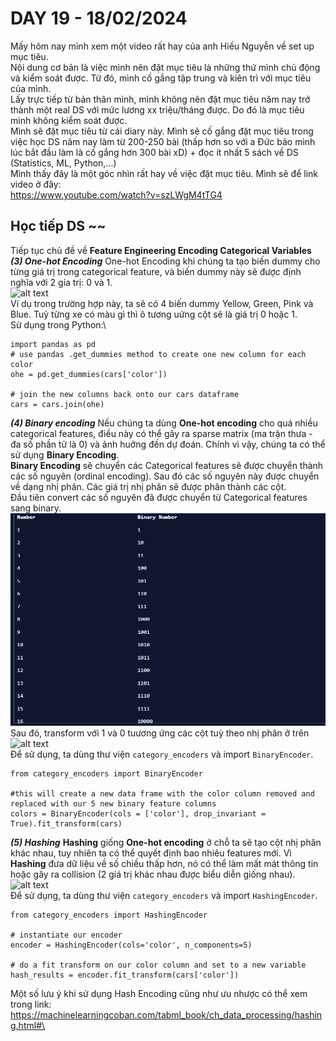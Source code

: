 # DAY 19 - 18/02/2024
Mấy hôm nay mình xem một video rất hay của anh Hiếu Nguyễn về set up mục tiêu. \
Nội dung cơ bản là việc mình nên đặt mục tiêu là những thứ mình chủ động và kiểm soát được. Từ đó, mình cố gắng tập trung và kiên trì với mục tiêu của mình.\
Lấy trực tiếp từ bản thân mình, mình không nên đặt mục tiêu năm nay trở thành một real DS với mức lương xx triệu/tháng được. Do đó là mục tiêu mình không kiểm soát được. \
Mình sẽ đặt mục tiêu từ cái diary này. Mình sẽ cố gắng đặt mục tiêu trong việc học DS năm nay làm từ 200-250 bài (thấp hơn so với a Đức bảo mình lúc bắt đầu làm là cố gắng hơn 300 bài xD) + đọc ít nhất 5 sách về DS (Statistics, ML, Python,...)\
Mình thấy đây là một góc nhìn rất hay về việc đặt mục tiêu. Mình sẽ để link video ở đây:\
https://www.youtube.com/watch?v=szLWgM4tTG4


## Học tiếp DS ~~
Tiếp tục chủ đề về **Feature Engineering Encoding Categorical Variables**
***(3) One-hot Encoding***
One-hot Encoding khi chúng ta tạo biến dummy cho từng giá trị trong categorical feature, và biến dummy này sẽ được định nghĩa với 2 gía trị: 0 và 1. \
![alt text](https://static-assets.codecademy.com/skillpaths/feature-engineering/encoding-categorical/One%20hot%20encoding%20(1).png)\
Ví dụ trong trường hợp này, ta sẽ có 4 biến dummy Yellow, Green, Pink và Blue. Tuỳ từng xe có màu gì thì ô tương uứng cột sẽ là giá trị 0 hoặc 1.\
Sử dụng trong Python:\
```
import pandas as pd
# use pandas .get_dummies method to create one new column for each color
ohe = pd.get_dummies(cars['color'])

# join the new columns back onto our cars dataframe
cars = cars.join(ohe)
```

***(4) Binary encoding***
Nếu chúng ta dùng **One-hot encoding** cho quá nhiều categorical features, điều này có thể gây ra sparse matrix (ma trận thưa - đa số phần tử là 0) và ảnh huởng đến dự đoán. Chính vì vậy, chúng ta có thể sử dụng **Binary Encoding**.\
**Binary Encoding** sẽ chuyển các Categorical features sẽ được chuyển thành các số nguyên (ordinal encoding). Sau đó các số nguyên này được chuyển về dạng nhị phân. Các giá trị nhị phân sẽ được phân thành các cột.\
Đầu tiên convert các số nguyên đã được chuyển từ Categorical features sang binary.\
![alt text](image-24.png)\
Sau đó, transform với 1 và 0 tuương ứng các cột tuỳ theo nhị phân ở trên\
![alt text](https://static-assets.codecademy.com/skillpaths/feature-engineering/encoding-categorical/binary_df.png)\
Để sử dụng, ta dùng thư viện `category_encoders` và import `BinaryEncoder`.
```
from category_encoders import BinaryEncoder

#this will create a new data frame with the color column removed and replaced with our 5 new binary feature columns
colors = BinaryEncoder(cols = ['color'], drop_invariant = True).fit_transform(cars)
```
***(5) Hashing***
**Hashing** giống **One-hot encoding** ở chỗ ta sẽ tạo cột nhị phân khác nhau, tuy nhiên ta có thể quyết định bao nhiêu features mới. Vì **Hashing** đưa dữ liệu về số chiều thấp hơn, nó có thể làm mất mát thông tin hoặc gây ra collision (2 giá trị khác nhau được biểu diễn giống nhau).\
![alt text](https://static-assets.codecademy.com/skillpaths/feature-engineering/encoding-categorical/hash_df.png)\
Để sử dụng, ta dùng thư viện `category_encoders` và import `HashingEncoder`.
```
from category_encoders import HashingEncoder

# instantiate our encoder
encoder = HashingEncoder(cols='color', n_components=5)

# do a fit transform on our color column and set to a new variable
hash_results = encoder.fit_transform(cars['color'])
```
Một số lưu ý khi sử dụng Hash Encoding cũng như ưu nhược có thể xem trong link:\
https://machinelearningcoban.com/tabml_book/ch_data_processing/hashing.html#\



